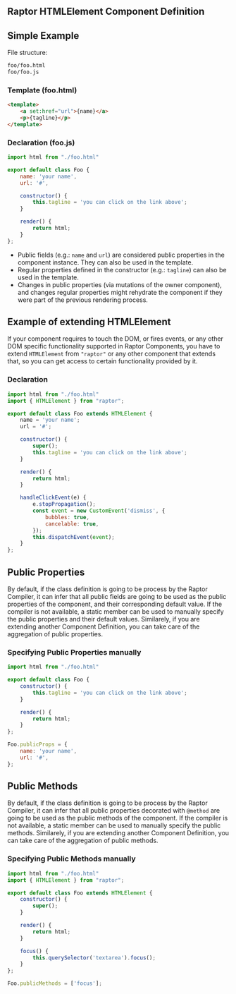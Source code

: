 ## Raptor HTMLElement Component Definition

## Simple Example

File structure:

```bash
foo/foo.html
foo/foo.js
```

### Template (foo.html)

```html
<template>
    <a set:href="url">{name}</a>
    <p>{tagline}</p>
</template>
```

### Declaration (foo.js)

```js
import html from "./foo.html"

export default class Foo {
    name: 'your name',
    url: '#',

    constructor() {
        this.tagline = 'you can click on the link above';
    }

    render() {
        return html;
    }
};
```

* Public fields (e.g.: `name` and `url`) are considered public properties in the component instance. They can also be used in the template.
* Regular properties defined in the constructor (e.g.: `tagline`) can also be used in the template.
* Changes in public properties (via mutations of the owner component), and changes regular properties might rehydrate the component if they were part of the previous rendering process.

## Example of extending HTMLElement

If your component requires to touch the DOM, or fires events, or any other DOM specific functionality supported in Raptor Components, you have to extend `HTMLElement` from `"raptor"` or any other component that extends that, so you can get access to certain functionality provided by it.

### Declaration

```js
import html from "./foo.html"
import { HTMLElement } from "raptor";

export default class Foo extends HTMLElement {
    name = 'your name';
    url = '#';

    constructor() {
        super();
        this.tagline = 'you can click on the link above';
    }

    render() {
        return html;
    }

    handleClickEvent(e) {
        e.stopPropagation();
        const event = new CustomEvent('dismiss', {
            bubbles: true,
            cancelable: true,
        });
        this.dispatchEvent(event);
    }
};
```

## Public Properties

By default, if the class definition is going to be process by the Raptor Compiler, it can infer that all public fields are going to be used as the public properties of the component, and their corresponding default value. If the compiler is not available, a static member can be used to manually specify the public properties and their default values. Similarely, if you are extending another Component Definition, you can take care of the aggregation of public properties.

### Specifying Public Properties manually

```js
import html from "./foo.html"

export default class Foo {
    constructor() {
        this.tagline = 'you can click on the link above';
    }

    render() {
        return html;
    }
};

Foo.publicProps = {
    name: 'your name',
    url: '#',
};
```

## Public Methods

By default, if the class definition is going to be process by the Raptor Compiler, it can infer that all public properties decorated with `@method` are going to be used as the public methods of the component. If the compiler is not available, a static member can be used to manually specify the public methods. Similarely, if you are extending another Component Definition, you can take care of the aggregation of public methods.

### Specifying Public Methods manually

```js
import html from "./foo.html"
import { HTMLElement } from "raptor";

export default class Foo extends HTMLElement {
    constructor() {
        super();
    }

    render() {
        return html;
    }

    focus() {
        this.querySelector('textarea').focus();
    }
};

Foo.publicMethods = ['focus'];
```

